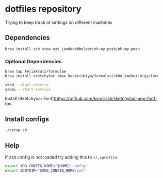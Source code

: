 # dotfiles repository

Trying to keep track of settings on different mashines


## Dependencies

```bash
brew install zsh stow eza jandedobbeleer/oh-my-posh/oh-my-posh
```

### Optional Dependencies

```bash
brew tap FelixKratz/formulae
brew install sketchybar tmux koekeishiya/formulae/skhd koekeishiya/formulae/yabai
```

```bash
skhd --start-service
yabai --start-service
```

Install (Sketchybar Font)[https://github.com/kvndrsslr/sketchybar-app-font] too.

## Install configs

```bash
./setup.sh
```

## Help

If zsh config is not loaded try adding this to `~/.zprofile`

```bash
export XDG_CONFIG_HOME="$HOME/.config"
export ZDOTDIR="$XDG_CONFIG_HOME/zsh"
```

